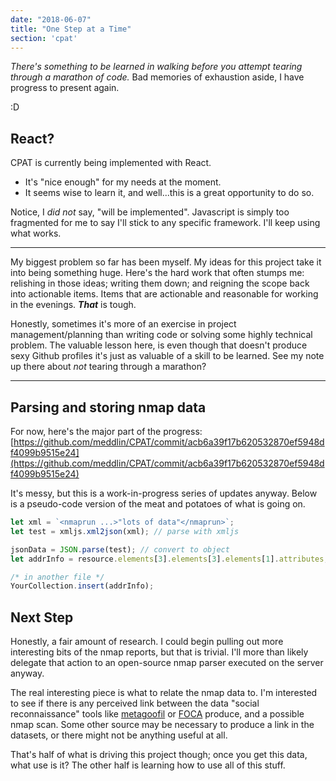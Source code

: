 ```yaml
---
date: "2018-06-07"
title: "One Step at a Time"
section: 'cpat'
---
```


*There's something to be learned in walking before you attempt tearing through a marathon of code.* Bad memories of exhaustion aside, I have progress to present again.

:D

## React?

CPAT is currently being implemented with React.

- It's "nice enough" for my needs at the moment.
- It seems wise to learn it, and well...this is a great opportunity to do so.

Notice, I *did not* say, "will be implemented". Javascript is simply too fragmented for me to say I'll stick to any specific framework. I'll keep using what works.

<hr />

My biggest problem so far has been myself. My ideas for this project take it into being something  huge. Here's the hard work that often stumps me: relishing in those ideas; writing them down; and reigning the scope back into actionable items. Items that are actionable and reasonable for working in the evenings. ***That*** is tough.

Honestly, sometimes it's more of an exercise in project management/planning than writing code or solving some highly technical problem. The valuable lesson here, is even though that doesn't produce sexy Github profiles it's just as valuable of a skill to be learned. See my note up there about *not* tearing through a marathon?

<hr />

## Parsing and storing nmap data
For now, here's the major part of the progress: [https://github.com/meddlin/CPAT/commit/acb6a39f17b620532870ef5948df4099b9515e24](https://github.com/meddlin/CPAT/commit/acb6a39f17b620532870ef5948df4099b9515e24)

It's messy, but this is a work-in-progress series of updates anyway. Below is a pseudo-code version of the meat and potatoes of what is going on.

```js
let xml = `<nmaprun ...>"lots of data"</nmaprun>`;
let test = xmljs.xml2json(xml); // parse with xmljs

jsonData = JSON.parse(test); // convert to object
let addrInfo = resource.elements[3].elements[3].elements[1].attributes; // find stuff, specifically an IP address

/* in another file */
YourCollection.insert(addrInfo);
```

## Next Step

Honestly, a fair amount of research. I could begin pulling out more interesting bits of the nmap reports, but that is trivial. I'll more than likely delegate that action to an open-source nmap parser executed on the server anyway.

The real interesting piece is what to relate the nmap data to. I'm interested to see if there is any perceived link between the data "social reconnaissance" tools like [metagoofil](http://www.edge-security.com/metagoofil.php) or [FOCA](http://lifeofpentester.blogspot.com/2014/11/foca-metadata-analysis-tool.html) produce, and a possible nmap scan. Some other source may be necessary to produce a link in the datasets, or there might not be anything useful at all.

That's half of what is driving this project though; once you get this data, what use is it? The other half is learning how to use all of this stuff.